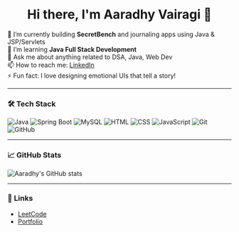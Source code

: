 <h1 align="center">Hi there, I'm Aaradhy Vairagi 👋</h1>

🔭 I’m currently building **SecretBench** and journaling apps using Java & JSP/Servlets  
🌱 I’m learning **Java Full Stack Development**  
💬 Ask me about anything related to DSA, Java, Web Dev  
📫 How to reach me: [LinkedIn](https://linkedin.com/in/your-username)  
⚡ Fun fact: I love designing emotional UIs that tell a story!

---

### 🛠️ Tech Stack
![Java](https://img.shields.io/badge/-Java-000?&logo=Java&logoColor=007396)
![Spring Boot](https://img.shields.io/badge/-SpringBoot-000?&logo=SpringBoot)
![MySQL](https://img.shields.io/badge/-MySQL-000?&logo=mysql&logoColor=4479A1)
![HTML](https://img.shields.io/badge/-HTML5-000?&logo=html5)
![CSS](https://img.shields.io/badge/-CSS3-000?&logo=css3&logoColor=1572B6)
![JavaScript](https://img.shields.io/badge/-JavaScript-000?&logo=javascript)
![Git](https://img.shields.io/badge/-Git-000?&logo=git)
![GitHub](https://img.shields.io/badge/-GitHub-000?&logo=github)

---

### 📈 GitHub Stats
![Aaradhy's GitHub stats](https://github-readme-stats.vercel.app/api?username=aaradhy22&show_icons=true&theme=github_dark)

---

### 🔗 Links
- [LeetCode](https://leetcode.com/yourprofile)
- [Portfolio](https://yourportfolio.com)
